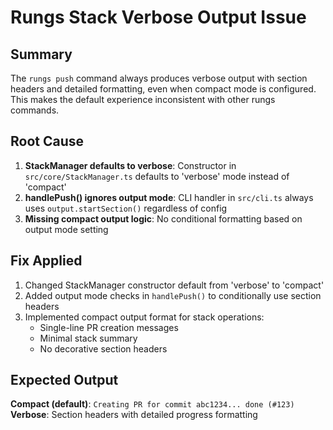 # Rungs Stack Verbose Output Issue

## Summary
The `rungs push` command always produces verbose output with section headers and detailed formatting, even when compact mode is configured. This makes the default experience inconsistent with other rungs commands.

## Root Cause
1. **StackManager defaults to verbose**: Constructor in `src/core/StackManager.ts` defaults to 'verbose' mode instead of 'compact'
2. **handlePush() ignores output mode**: CLI handler in `src/cli.ts` always uses `output.startSection()` regardless of config
3. **Missing compact output logic**: No conditional formatting based on output mode setting

## Fix Applied
1. Changed StackManager constructor default from 'verbose' to 'compact'
2. Added output mode checks in `handlePush()` to conditionally use section headers
3. Implemented compact output format for stack operations:
   - Single-line PR creation messages
   - Minimal stack summary
   - No decorative section headers

## Expected Output
**Compact (default)**: `Creating PR for commit abc1234... done (#123)`
**Verbose**: Section headers with detailed progress formatting